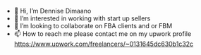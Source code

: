 - 👋 Hi, I’m Dennise Dimaano
- 👀 I’m interested in working with start up sellers
- 💞️ I’m looking to collaborate on FBA clients and or FBM
- 📫 How to reach me please contact me on my upwork profile https://www.upwork.com/freelancers/~0131645dc630b1c32c
<!---
Dimdim03/Dimdim03 is a ✨ special ✨ repository because its `README.md` (this file) appears on your GitHub profile.
You can click the Preview link to take a look at your changes.
--->
